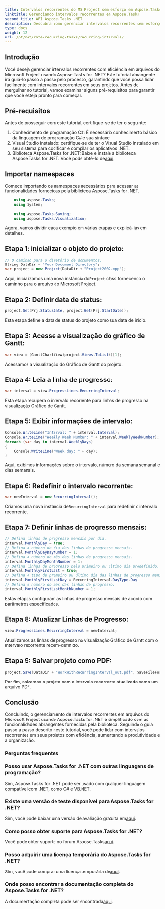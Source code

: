 ```yaml
---
title: Intervalos recorrentes do MS Project sem esforço em Aspose.Tasks
linktitle: Gerenciando intervalos recorrentes em Aspose.Tasks
second_title: API Aspose.Tasks .NET
description: Descubra como gerenciar intervalos recorrentes sem esforço no MS Project usando Aspose.Tasks for .NET.
type: docs
weight: 12
url: /pt/net/rate-recurring-tasks/recurring-intervals/
---
```

## Introdução
Você deseja gerenciar intervalos recorrentes com eficiência em arquivos do Microsoft Project usando Aspose.Tasks for .NET? Este tutorial abrangente irá guiá-lo passo a passo pelo processo, garantindo que você possa lidar facilmente com intervalos recorrentes em seus projetos. Antes de mergulhar no tutorial, vamos examinar alguns pré-requisitos para garantir que você esteja pronto para começar.
## Pré-requisitos
Antes de prosseguir com este tutorial, certifique-se de ter o seguinte:
1. Conhecimento de programação C#: É necessário conhecimento básico da linguagem de programação C# e sua sintaxe.
2. Visual Studio instalado: certifique-se de ter o Visual Studio instalado em seu sistema para codificar e compilar os aplicativos .NET.
3. Biblioteca Aspose.Tasks for .NET: Baixe e instale a biblioteca Aspose.Tasks for .NET. Você pode obtê-lo de[aqui](https://releases.aspose.com/tasks/net/).

## Importar namespaces
Comece importando os namespaces necessários para acessar as funcionalidades fornecidas pela biblioteca Aspose.Tasks for .NET.
   
```csharp
    using Aspose.Tasks;
    using System;
    
    using Aspose.Tasks.Saving;
    using Aspose.Tasks.Visualization;
```
Agora, vamos dividir cada exemplo em várias etapas e explicá-las em detalhes.
## Etapa 1: inicializar o objeto do projeto:
```csharp
// O caminho para o diretório de documentos.
String DataDir = "Your Document Directory";
var project = new Project(DataDir + "Project2007.mpp");
```
Aqui, inicializamos uma nova instância do`Project` class fornecendo o caminho para o arquivo do Microsoft Project.
## Etapa 2: Definir data de status:
```csharp
project.Set(Prj.StatusDate, project.Get(Prj.StartDate));
```
Esta etapa define a data de status do projeto como sua data de início.
## Etapa 3: Acesse a visualização do gráfico de Gantt:
```csharp
var view = (GanttChartView)project.Views.ToList()[1];
```
Acessamos a visualização do Gráfico de Gantt do projeto.
## Etapa 4: Leia a linha de progresso:
```csharp
var interval = view.ProgressLines.RecurringInterval;
```
Esta etapa recupera o intervalo recorrente para linhas de progresso na visualização Gráfico de Gantt.
## Etapa 5: Exibir informações de intervalo:
```csharp
Console.WriteLine("Interval: " + interval.Interval);
Console.WriteLine("Weekly Week Number: " + interval.WeeklyWeekNumber);
foreach (var day in interval.WeeklyDays)
{
    Console.WriteLine("Week day: " + day);
}
```
Aqui, exibimos informações sobre o intervalo, número da semana semanal e dias semanais.
## Etapa 6: Redefinir o intervalo recorrente:
```csharp
var newInterval = new RecurringInterval();
```
 Criamos uma nova instância de`RecurringInterval` para redefinir o intervalo recorrente.
## Etapa 7: Definir linhas de progresso mensais:
```csharp
// Defina linhas de progresso mensais por dia.
interval.MonthlyDay = true;
// Defina o número do dia das linhas de progresso mensais.
interval.MonthlyDayDayNumber = 1;
// Defina o número do mês das linhas de progresso mensais.
interval.MonthlyDayMonthNumber = 1;
// Defina linhas de progresso pelo primeiro ou último dia predefinido.
interval.MonthlyFirstLast = true;
// Defina o tipo de primeiro ou último dia das linhas de progresso mensais.
interval.MonthlyFirstLastDay = RecurringInterval.DayType.Day;
// Defina o número do mês das linhas de progresso.
interval.MonthlyFirstLastMonthNumber = 1;
```
Estas etapas configuram as linhas de progresso mensais de acordo com parâmetros especificados.
## Etapa 8: Atualizar Linhas de Progresso:
```csharp
view.ProgressLines.RecurringInterval = newInterval;
```
Atualizamos as linhas de progresso na visualização Gráfico de Gantt com o intervalo recorrente recém-definido.
## Etapa 9: Salvar projeto como PDF:
```csharp
project.Save(DataDir + "WorkWithRecurringInterval_out.pdf", SaveFileFormat.Pdf);
```
Por fim, salvamos o projeto com o intervalo recorrente atualizado como um arquivo PDF.

## Conclusão
Concluindo, o gerenciamento de intervalos recorrentes em arquivos do Microsoft Project usando Aspose.Tasks for .NET é simplificado com as funcionalidades abrangentes fornecidas pela biblioteca. Seguindo o guia passo a passo descrito neste tutorial, você pode lidar com intervalos recorrentes em seus projetos com eficiência, aumentando a produtividade e a organização.
### Perguntas frequentes
### Posso usar Aspose.Tasks for .NET com outras linguagens de programação?
Sim, Aspose.Tasks for .NET pode ser usado com qualquer linguagem compatível com .NET, como C# e VB.NET.
### Existe uma versão de teste disponível para Aspose.Tasks for .NET?
 Sim, você pode baixar uma versão de avaliação gratuita em[aqui](https://releases.aspose.com/).
### Como posso obter suporte para Aspose.Tasks for .NET?
 Você pode obter suporte no fórum Aspose.Tasks[aqui](https://forum.aspose.com/c/tasks/15).
### Posso adquirir uma licença temporária do Aspose.Tasks for .NET?
 Sim, você pode comprar uma licença temporária de[aqui](https://purchase.aspose.com/temporary-license/).
### Onde posso encontrar a documentação completa do Aspose.Tasks for .NET?
 A documentação completa pode ser encontrada[aqui](https://reference.aspose.com/tasks/net/).